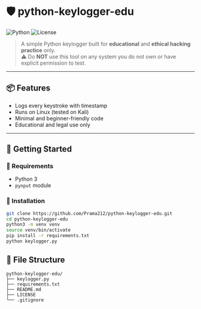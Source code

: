# 🛡️ python-keylogger-edu
![Python](https://img.shields.io/badge/Python-3.x-blue)
![License](https://img.shields.io/badge/License-MIT-green)

> A simple Python keylogger built for **educational** and **ethical hacking practice** only.  
> ⚠️ Do **NOT** use this tool on any system you do not own or have explicit permission to test.

---

## 📦 Features
- Logs every keystroke with timestamp
- Runs on Linux (tested on Kali)
- Minimal and beginner-friendly code
- Educational and legal use only

---

## 🚀 Getting Started

### 🔧 Requirements
- Python 3
- `pynput` module

### 🔧 Installation

```bash
git clone https://github.com/Prama212/python-keylogger-edu.git
cd python-keylogger-edu
python3 -m venv venv
source venv/bin/activate
pip install -r requirements.txt
python keylogger.py
```
## 📁 File Structure

```text
python-keylogger-edu/
├── keylogger.py
├── requirements.txt
├── README.md
├── LICENSE
└── .gitignore
